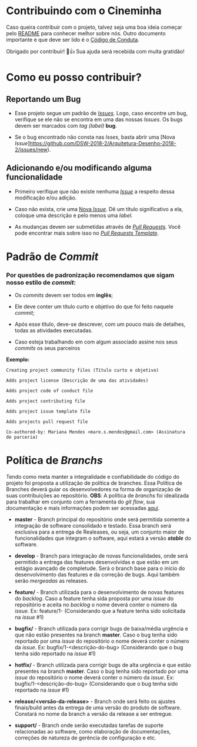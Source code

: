 # Contribuindo com o Cineminha

Caso queira contribuir com o projeto, talvez seja uma boa ideia começar pelo [README](https://github.com/DSW-2018-2/Arquitetura-Desenho-2018-2) para conhecer melhor sobre nós. 
Outro documento importante e que deve ser lido é o [Código de Conduta]().

Obrigado por contribuir! :tada::+1: Sua ajuda será recebida com muita gratidão!


# Como eu posso contribuir?

## Reportando um Bug

* Esse projeto segue um padrão de [_Issues_](). Logo, caso encontre um bug, verifique se ele não se encontra em uma das nossas _Issues_. Os bugs devem ser marcados com _tag (label)_ __bug__.

* Se o bug encontrado não consta nas _Isses_, basta abrir uma [Nova _Issue_]https://github.com/DSW-2018-2/Arquitetura-Desenho-2018-2/issues/new).


## Adicionando e/ou modificando alguma funcionalidade

* Primeiro verifique que não existe nenhuma [_Issue_](https://github.com/DSW-2018-2/Arquitetura-Desenho-2018-2/issues/new) a respeito dessa modificação e/ou adição.

* Caso não exista, crie uma [Nova _Issue_](https://github.com/DSW-2018-2/Arquitetura-Desenho-2018-2/issues/new). Dê um título significativo a ela, coloque uma descrição e pelo menos uma _label_.

* As mudanças devem ser submetidas através de [_Pull Requests_](https://github.com/DSW-2018-2/Arquitetura-Desenho-2018-2/compare). Você pode encontrar mais sobre isso no [_Pull Requests Template_]().


# Padrão de _Commit_

### Por questões de padronização recomendamos que sigam nosso estilo de _commit_:

* Os _commits_ devem ser todos em __inglês__;

* Ele deve conter um título curto e objetivo do que foi feito naquele _commit_;

* Após esse título, deve-se descrever, com um pouco mais de detalhes, todas as atividades executadas.

* Caso esteja trabalhando em com algum associado assine nos seus _commits_ os seus parceiros

__Exemplo:__

    Creating project community files (Título curto e objetivo)

    Adds project license (Descrição de uma das atividades)

    Adds project code of conduct file

    Adds project contributing file

    Adds project issue template file

    Adds projects pull request file

    Co-authored-by: Mariana Mendes <mare.s.mendes@gmail.com> (Assinatura de parceria)

# Política de _Branchs_

Tendo como meta manter a integralidade e confiabilidade do código do projeto foi proposta a utilização de política de branches.
Essa Política de Branches deverá guiar os desenvolvedores na forma de organização de suas contribuições ao repositório.
__OBS__: A política de _branchs_ foi idealizada para trabalhar em conjunto com a ferramenta do _git flow_, sua documentação e mais informações podem ser acessadas [aqui](https://github.com/nvie/gitflow).

* __master__ - Branch principal do repositório onde será permitida somente a integração de software consolidado e testado. Essa branch será exclusiva para a entrega de Realeases, ou seja, um conjunto maior de funcionalidades que integram o software, aqui estará a versão _**stable**_ do software.

* __develop__ - Branch para integração de novas funcionalidades, onde será permitido a entrega das features desenvolvidas e que estão em um estágio avançado de completude. Será o branch base para o início do desenvolvimento das features e da correção de bugs. Aqui também serão _mergeadas_ as releases.

* __feature/<nome-da-feature>__ - Branch utilizada para o desenvolvimento de novas features do _backlog_. Caso a feature tenha sida proposta por uma _issue_ do repositório e aceita no _backlog_ o nome deverá conter o número da _issue_. 
Ex: feature/1-<nome-da-nova-feature> (Considerando que a feature tenha sido solicitada na _issue_ #1)

* __bugfix/<nome-do-bug>__ - Branch utilizada para corrigir bugs de baixa/média urgência e que não estão presentes na branch __master__. Caso o bug tenha sido reportado por uma _issue_ do repositório o nome deverá conter o número da _issue_. 
 Ex: bugfix/1-<descrição-do-bug> (Considerando que o bug tenha sido reportado na _issue_ #1)

* __hotfix/<nome-do-bug>__ - Branch utilizada para corrigir bugs de alta urgência e que estão presentes na branch __master__. Caso o bug tenha sido reportado por uma _issue_ do repositório o nome deverá conter o número da _issue_. 
 Ex: bugfix/1-<descrição-do-bug> (Considerando que o bug tenha sido reportado na _issue_ #1)

* __release/<versão-da-release>__ - Branch onde será feito os ajustes finais/build antes da entrega de uma versão do produto de software. Constará no nome da branch a versão da release a ser entregue.

* __support/<tema-ou-natureza>__ - Branch onde serão executadas tarefas de suporte relacionadas ao software, como elaboração de documentações, correções de natureza de gerência de configuração e etc.